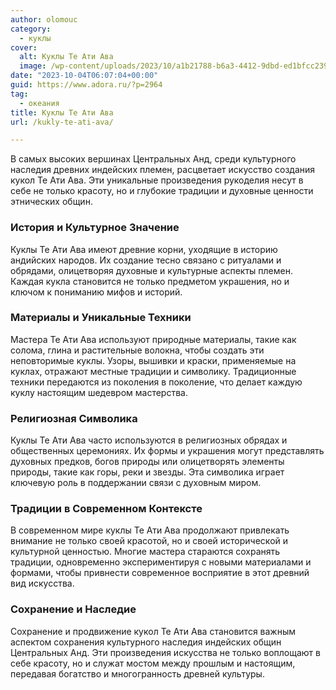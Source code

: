 ```yaml
---
author: olomouc
category:
  - куклы
cover:
  alt: Куклы Те Ати Ава
  image: /wp-content/uploads/2023/10/a1b21788-b6a3-4412-9dbd-ed1bfcc23936-jpg.webp
date: "2023-10-04T06:07:04+00:00"
guid: https://www.adora.ru/?p=2964
tag:
  - океания
title: Куклы Те Ати Ава
url: /kukly-te-ati-ava/

---
```

В самых высоких вершинах Центральных Анд, среди культурного наследия древних индейских племен, расцветает искусство создания кукол Те Ати Ава. Эти уникальные произведения рукоделия несут в себе не только красоту, но и глубокие традиции и духовные ценности этнических общин.

### История и Культурное Значение

Куклы Те Ати Ава имеют древние корни, уходящие в историю андийских народов. Их создание тесно связано с ритуалами и обрядами, олицетворяя духовные и культурные аспекты племен. Каждая кукла становится не только предметом украшения, но и ключом к пониманию мифов и историй.

### Материалы и Уникальные Техники

Мастера Те Ати Ава используют природные материалы, такие как солома, глина и растительные волокна, чтобы создать эти неповторимые куклы. Узоры, вышивки и краски, применяемые на куклах, отражают местные традиции и символику. Традиционные техники передаются из поколения в поколение, что делает каждую куклу настоящим шедевром мастерства.

### Религиозная Символика

Куклы Те Ати Ава часто используются в религиозных обрядах и общественных церемониях. Их формы и украшения могут представлять духовных предков, богов природы или олицетворять элементы природы, такие как горы, реки и звезды. Эта символика играет ключевую роль в поддержании связи с духовным миром.

### Традиции в Современном Контексте

В современном мире куклы Те Ати Ава продолжают привлекать внимание не только своей красотой, но и своей исторической и культурной ценностью. Многие мастера стараются сохранять традиции, одновременно экспериментируя с новыми материалами и формами, чтобы привнести современное восприятие в этот древний вид искусства.

### Сохранение и Наследие

Сохранение и продвижение кукол Те Ати Ава становится важным аспектом сохранения культурного наследия индейских общин Центральных Анд. Эти произведения искусства не только воплощают в себе красоту, но и служат мостом между прошлым и настоящим, передавая богатство и многогранность древней культуры.
